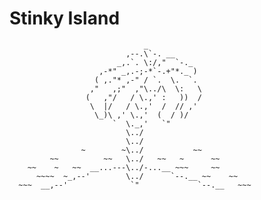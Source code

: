 ﻿# Stinky Island

                                  _
                              ,--.\`-. __
                            _,.`. \:/,"  `-._
                        ,-*" _,.-;-*`-.+"*._ )
                       ( ,."* ,-" / `.  \.  `.
                      ,"   ,;"  ,"\../\  \:   \
                     (   ,"/   / \.,' :   ))  /
                      \  |/   / \.,'  /  // ,'
                       \_)\ ,' \.,'  (  / )/
                           `  \._,'   `"
                              \../
                              \../
                    ~        ~\../           ~~
             ~~          ~~   \../   ~~   ~      ~~
        ~~    ~   ~~  __...---\../-...__ ~~~     ~~
          ~~~~  ~_,--'        \../      `--.__ ~~    ~~
      ~~~  __,--'              `"             `--.__   ~~~
                                   
 
